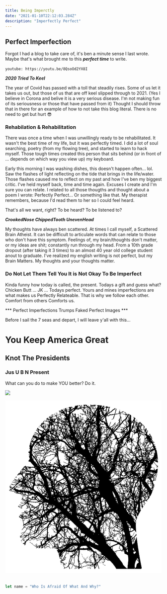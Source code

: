 ```yaml
---
title: Being Imperctly
date: "2021-01-10T22:12:03.284Z"
description: "Imperfectly Perfect"
---
```

## Perfect Imperfection

Forgot I had a blog to take care of, it's ben a minute sense I last wrote. Maybe that's what 
brought me to this ***perfect time*** to write.  

<a name="abcd">`youtube: https://youtu.be/8QsoOd2YX8I`</a>

***2020 Tried To Keel*** 

The year of Covid has passed with a toll that steadily rises. Some of us let it takes us out, but those of us that are off keel
slipped through to 2021. (Yes I believe in Corona and belive it is a very serious disease. I'm not making fun of its seriousness 
or those that have passed from it) Thought I should throw that in there for an example of how to not take this blog literal. There
is no need to get but hurt 😎

### Rehabilation & Rehabilitation
    

There was once a time when I was unwillingly ready to be rehabilitated. It wasn't the best time of my life, but it was perfectly timed. 
I did a lot of soul searching, poetry (from my flowing tree), and started to learn to hack myself. Those tough times created this person that sits behind (or in front of ... depends on which way you view up) my keyboard. 

Early this morning I was washing dishes, this doesn't happen often... lol. Saw the flashes of light reflecting on the tide that brings in the life/water. Those flashes caused me to reflect on my past and how I've ben my biggest critic. I've held myself back, time and time again. Excuses I create
and I'm sure you can relate. I related to all those thougths and thought about a poem I wrote: Perfectly Perfect... Or something like that. My therapist remembers, because I'd read them to her so I could feel heard. 

That's all we want, right? To be heard? To be listened to? 

***CrookedNose ChippedTooth UnevenHead***

My thoughts have always ben scattered. At times I call myself, a Scattered Brain Atheist. It can be difficult to articulate words that can relate to 
those who don't have this symptom. Feelings of, my brain/thoughts don't matter, or my ideas are shit; constantly run through my head. From a 
10th grade dropout (after taking it 3 times) to an almost 40 year old college student anout to graduate. I've realized my english writing is not 
perfect, but my Brain Matters. My thoughts and your thoughts matter. 

### Do Not Let Them Tell You It is Not Okay To Be Imperfect

Kinda funny how today is called, the present. Todays a gift and guess what? Chicken Butt ... JK ... Todays perfect. Yours and mines imperfections
are what makes us Perfectly Relateable. That is why we follow each other. Comfort from others Comforts us.

*** Perfect Imperfections Trumps Faked Perfect Images ***

Before I sail the 7 seas and depart, I will leave y'all with this...

# You Keep America Great
## Knot The Presidents
### Jus U B N Present

What can you do to make YOU better? Do it.

<Image
  src='./sailorwrites.jpg'
/>

![A picture I found on the internet](./connect.svg)

```javascript

let name = "Who Is Afraid Of What And Why?"

```
